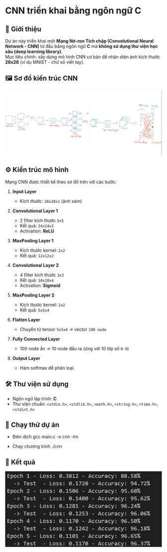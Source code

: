 # CNN triển khai bằng ngôn ngữ C 

## 📌 Giới thiệu
Dự án này triển khai một **Mạng Nơ-ron Tích chập (Convolutional Neural Network - CNN)** từ đầu bằng ngôn ngữ **C** mà **không sử dụng thư viện học sâu (deep learning library)**.  
Mục tiêu chính: xây dựng mô hình CNN cơ bản để nhận diện ảnh kích thước **28x28** (ví dụ MNIST - chữ số viết tay).  



## 🖼️ Sơ đồ kiến trúc CNN

![CNN Architecture](https://github.com/ducsuibot/Implement-a-Convolutional-Neural-Network-in-C/blob/main/M%C3%B4%20h%C3%ACnh.png)



## ⚙️ Kiến trúc mô hình
Mạng CNN được thiết kế theo sơ đồ trên với các bước:

1. **Input Layer**  
   - Kích thước: `28x28x1` (ảnh xám)

2. **Convolutional Layer 1**  
   - 2 filter kích thước `5x5`  
   - Kết quả: `24x24x2`  
   - Activation: **ReLU**

3. **MaxPooling Layer 1**  
   - Kích thước kernel: `2x2`  
   - Kết quả: `12x12x2`

4. **Convolutional Layer 2**  
   - 4 filter kích thước `3x3`  
   - Kết quả: `10x10x4`  
   - Activation: **Sigmoid**

5. **MaxPooling Layer 2**  
   - Kích thước kernel: `2x2`  
   - Kết quả: `5x5x4`

6. **Flatten Layer**  
   - Chuyển từ tensor `5x5x4` → vector `100 node`

7. **Fully Connected Layer**  
   - 100 node ẩn → 10 node đầu ra (ứng với 10 lớp số `0-9`)

8. **Output Layer**  
   - Hàm softmax để phân loại.



## 🛠️ Thư viện sử dụng
- Ngôn ngữ lập trình: **C**
- Thư viện chuẩn: `<stdio.h>`, `<stdlib.h>`, `<math.h>`, `<string.h>`, `<time.h>`, `<stdint.h>`
## 🚀 Chạy thử dự án
- Biên dịch
gcc main.c -o cnn -lm

- Chạy chương trình
./cnn

## 🚀 Kết quả
![Kết quả](https://github.com/ducsuibot/Implement-a-Convolutional-Neural-Network-in-C/blob/main/result.png)


